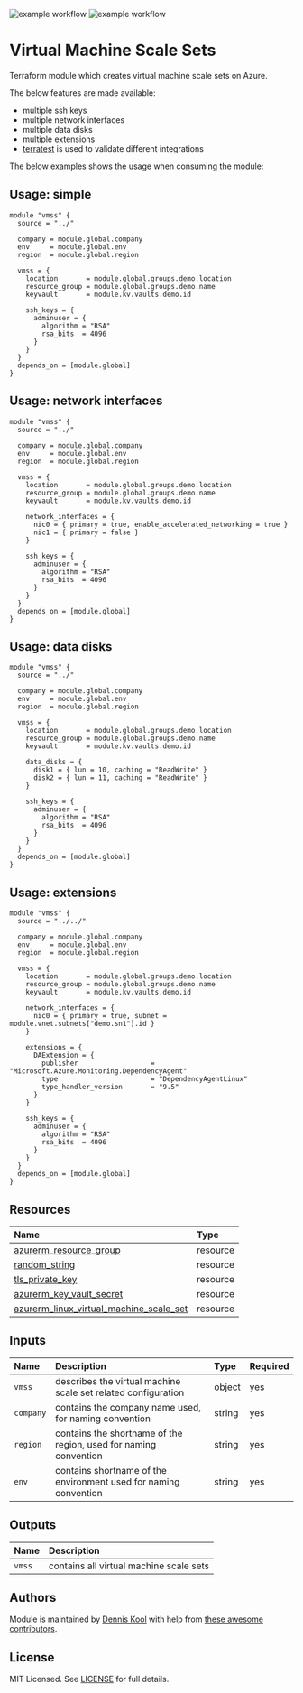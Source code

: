 ![example workflow](https://github.com/aztfmods/module-azurerm-vmss/actions/workflows/validate.yml/badge.svg)
![example workflow](https://img.shields.io/github/v/release/aztfmods/module-azurerm-vmss)

# Virtual Machine Scale Sets

Terraform module which creates virtual machine scale sets on Azure.

The below features are made available:

- multiple ssh keys
- multiple network interfaces
- multiple data disks
- multiple extensions
- [terratest](https://terratest.gruntwork.io) is used to validate different integrations

The below examples shows the usage when consuming the module:

## Usage: simple

```hcl
module "vmss" {
  source = "../"

  company = module.global.company
  env     = module.global.env
  region  = module.global.region

  vmss = {
    location       = module.global.groups.demo.location
    resource_group = module.global.groups.demo.name
    keyvault       = module.kv.vaults.demo.id

    ssh_keys = {
      adminuser = {
        algorithm = "RSA"
        rsa_bits  = 4096
      }
    }
  }
  depends_on = [module.global]
}
```

## Usage: network interfaces

```hcl
module "vmss" {
  source = "../"

  company = module.global.company
  env     = module.global.env
  region  = module.global.region

  vmss = {
    location       = module.global.groups.demo.location
    resource_group = module.global.groups.demo.name
    keyvault       = module.kv.vaults.demo.id

    network_interfaces = {
      nic0 = { primary = true, enable_accelerated_networking = true }
      nic1 = { primary = false }
    }

    ssh_keys = {
      adminuser = {
        algorithm = "RSA"
        rsa_bits  = 4096
      }
    }
  }
  depends_on = [module.global]
}
```

## Usage: data disks

```hcl
module "vmss" {
  source = "../"

  company = module.global.company
  env     = module.global.env
  region  = module.global.region

  vmss = {
    location       = module.global.groups.demo.location
    resource_group = module.global.groups.demo.name
    keyvault       = module.kv.vaults.demo.id

    data_disks = {
      disk1 = { lun = 10, caching = "ReadWrite" }
      disk2 = { lun = 11, caching = "ReadWrite" }
    }

    ssh_keys = {
      adminuser = {
        algorithm = "RSA"
        rsa_bits  = 4096
      }
    }
  }
  depends_on = [module.global]
}
```

## Usage: extensions

```hcl
module "vmss" {
  source = "../../"

  company = module.global.company
  env     = module.global.env
  region  = module.global.region

  vmss = {
    location       = module.global.groups.demo.location
    resource_group = module.global.groups.demo.name
    keyvault       = module.kv.vaults.demo.id

    network_interfaces = {
      nic0 = { primary = true, subnet = module.vnet.subnets["demo.sn1"].id }
    }

    extensions = {
      DAExtension = {
        publisher                  = "Microsoft.Azure.Monitoring.DependencyAgent"
        type                       = "DependencyAgentLinux"
        type_handler_version       = "9.5"
      }
    }

    ssh_keys = {
      adminuser = {
        algorithm = "RSA"
        rsa_bits  = 4096
      }
    }
  }
  depends_on = [module.global]
}
```

## Resources

| Name | Type |
| :-- | :-- |
| [azurerm_resource_group](https://registry.terraform.io/providers/hashicorp/azurerm/latest/docs/resources/resource_group) | resource |
| [random_string](https://registry.terraform.io/providers/hashicorp/random/latest/docs/resources/string) | resource |
| [tls_private_key](https://registry.terraform.io/providers/hashicorp/tls/latest/docs/resources/private_key) | resource |
| [azurerm_key_vault_secret](https://registry.terraform.io/providers/hashicorp/azurerm/latest/docs/resources/key_vault_secret) | resource |
| [azurerm_linux_virtual_machine_scale_set](https://registry.terraform.io/providers/hashicorp/azurerm/latest/docs/resources/linux_virtual_machine_scale_set) | resource |

## Inputs

| Name | Description | Type | Required |
| :-- | :-- | :-- | :-- |
| `vmss` | describes the virtual machine scale set related configuration | object | yes |
| `company` | contains the company name used, for naming convention	| string | yes |
| `region` | contains the shortname of the region, used for naming convention	| string | yes |
| `env` | contains shortname of the environment used for naming convention	| string | yes |

## Outputs

| Name | Description |
| :-- | :-- |
| `vmss` | contains all virtual machine scale sets |

## Authors

Module is maintained by [Dennis Kool](https://github.com/dkooll) with help from [these awesome contributors](https://github.com/aztfmods/module-azurerm-vmss/graphs/contributors).

## License

MIT Licensed. See [LICENSE](https://github.com/aztfmods/module-azurerm-vmss/blob/main/LICENSE) for full details.